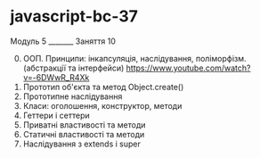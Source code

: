 # javascript-bc-37

Модуль 5 _______ Заняття 10

0. ООП. Принципи: інкапсуляція, наслідування, поліморфізм. (абстракції та інтерфейси) https://www.youtube.com/watch?v=-6DWwR_R4Xk
1. Прототип об'єкта та метод Object.create()
2. Прототипне наслідування
3. Класи: оголошення, конструктор, методи
4. Геттери і сеттери
5. Приватні властивості та методи
6. Статичні властивості та методи
7. Наслідування з extends і super